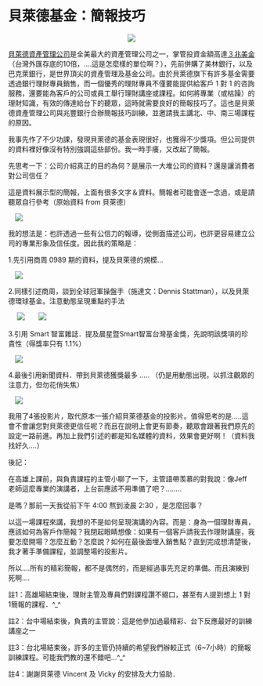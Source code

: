 # 貝萊德基金：簡報技巧 

<div style="clear: both; text-align: center;"></div>
<div style="clear: both; text-align: center;"><a href="http://1.bp.blogspot.com/-8Gskbo4FGI8/VhRZSToCJnI/AAAAAAAANQs/UkRtgPUwm4U/s1600/image_thumb_8.png" style="margin-left: 1em; margin-right: 1em;"><img border="0" src="http://1.bp.blogspot.com/-8Gskbo4FGI8/VhRZSToCJnI/AAAAAAAANQs/UkRtgPUwm4U/s1600/image_thumb_8.png"/></a></div>
<p><a href="http://www.blackrock.com.tw/index.htm">貝萊德資產管理公司</a>是全美最大的資產管理公司之一，掌管投資金額高達<a href="http://zh.wikipedia.org/zh-tw/%E8%B2%9D%E8%90%8A%E5%BE%B7">３兆美金</a>（台灣外匯存底的10倍，….這是怎麼樣的單位啊？），先前併購了美林銀行，以及巴克萊銀行，是世界頂尖的資產管理及基金公司。由於貝萊德旗下有許多基金需要透過銀行理財專員銷售，而一個優秀的理財專員不僅要能提供給客戶 1 對 1 的咨詢服務，還要能為客戶的公司或員工舉行理財講座或課程。如何將專業（或枯躁）的理財知識，有效的傳達給台下的聽眾，這時就需要良好的簡報技巧了。這也是貝萊德資產管理公司與兆豐銀行合辦簡報技巧訓練，並邀請我主講北、中、南三場課程的原因。<a name="more"></a></p>
<p>我事先作了不少功課，發現貝萊德的基金表現很好，也獲得不少獎項。但公司提供的資料裡好像沒有特別強調這些部份。我一時手癢，又改起了簡報。</p>
<p>先思考一下：公司介紹真正的目的為何？是展示一大堆公司的資料？還是讓消費者對公司信任？</p>
<p>這是資料展示型的簡報，上面有很多文字＆資料。簡報者可能會逐一念過，或是請聽眾自行參考（原始資料 from 貝萊德）</p>
<p><a href="http://4.bp.blogspot.com/-_NPIrOF-O3E/VhRZRagsuCI/AAAAAAAANQY/CCEv_kHhnPo/s1600/image_thumb.png" style="margin-left: 1em; margin-right: 1em; text-align: center;"><img border="0" src="http://4.bp.blogspot.com/-_NPIrOF-O3E/VhRZRagsuCI/AAAAAAAANQY/CCEv_kHhnPo/s1600/image_thumb.png"/></a></p>
<p>我的想法是：也許透過一些有公信力的報導，從側面描述公司，也許更容易建立公司的專業形象及信任度。因此我的策略是：</p>
<p>1.先引用商周 0989 期的資料，提及貝萊德的規模…</p>
<p><a href="http://2.bp.blogspot.com/-gLNqaGcgsMM/VhRZTLCj4NI/AAAAAAAANRA/1LTTc14UaF4/s1600/image_thumb_9.png" style="margin-left: 1em; margin-right: 1em; text-align: center;"><img border="0" src="http://2.bp.blogspot.com/-gLNqaGcgsMM/VhRZTLCj4NI/AAAAAAAANRA/1LTTc14UaF4/s1600/image_thumb_9.png"/></a></p>
<p>2.同樣引述商周，談到全球冠軍操盤手（施達文：Dennis Stattman），以及貝萊德環球基金。注意動態呈現重點的手法</p>
<p> <a href="http://4.bp.blogspot.com/-WM1tiBheGFU/VhRZRRDlVGI/AAAAAAAANQU/I2PuyMUeL10/s1600/image_thumb_4.png" style="margin-left: 1em; margin-right: 1em; text-align: center;"><img border="0" src="http://4.bp.blogspot.com/-WM1tiBheGFU/VhRZRRDlVGI/AAAAAAAANQU/I2PuyMUeL10/s1600/image_thumb_4.png"/></a><a href="http://3.bp.blogspot.com/-QLehiP-eS8c/VhRZRazuBdI/AAAAAAAANQc/GxRD5bXHPGE/s1600/image_thumb_5.png" style="margin-left: 1em; margin-right: 1em; text-align: center;"><img border="0" src="http://3.bp.blogspot.com/-QLehiP-eS8c/VhRZRazuBdI/AAAAAAAANQc/GxRD5bXHPGE/s1600/image_thumb_5.png"/></a></p>
<p>3.引用 Smart 智富雜誌．提及晨星暨Smart智富台灣基金獎，先說明該獎項的珍貴性（得獎率只有 1.1%）</p>
<p><a href="http://1.bp.blogspot.com/-oFSDcsBrRSI/VhRZR554tOI/AAAAAAAANQ0/mGBb0LKnS9o/s1600/image_thumb_6.png" style="margin-left: 1em; margin-right: 1em; text-align: center;"><img border="0" src="http://1.bp.blogspot.com/-oFSDcsBrRSI/VhRZR554tOI/AAAAAAAANQ0/mGBb0LKnS9o/s1600/image_thumb_6.png"/></a></p>
<p>4.最後引用新聞資料．帶到貝萊德獲獎最多 ….. （仍是用動態出現，以抓注觀眾的注意力，但勿花俏失焦）</p>
<p><a href="http://2.bp.blogspot.com/-_GN00i0_73k/VhRZSNkay0I/AAAAAAAANQw/0ys5MMXKsUk/s1600/image_thumb_7.png" style="margin-left: 1em; margin-right: 1em; text-align: center;"><img border="0" src="http://2.bp.blogspot.com/-_GN00i0_73k/VhRZSNkay0I/AAAAAAAANQw/0ys5MMXKsUk/s1600/image_thumb_7.png"/></a></p>
<p>我用了4張投影片，取代原本一張介紹貝萊德基金的投影片。值得思考的是…..這會不會讓您對貝萊德更信任呢？而且在說明上會更有節奏，聽眾會跟著我們原先的設定一路前進。再加上我們引述的都是知名媒體的資料，效果會更好啊！（資料我找好久….）</p>
<p>後記：</p>
<p>在高雄上課前，與負責課程的主管小聊了一下，主管語帶羡慕的對我說：像Jeff 老師這麼專業的演講者，上台前應該不用準備了吧？……..</p>
<p>是嗎？那前一天我從前下午 4:00 熬到淩晨 2:30 ，是怎麼回事？</p>
<p>以這一場課程來講，我想的不是如何呈現演講的內容。而是：身為一個理財專員，應該如何為客戶作簡報？我閉起眼睛想像：如果有一個客戶請我去作理財講座，我要怎麼開場？怎麼互動？怎麼說？如何在最後面埋入銷售點？直到完成想清楚後，我才著手準備課程，並調整場的投影片。</p>
<p>所以….所有的精彩簡報，都不是偶然的，而是經過事先充足的準備。而且演練到死啊….</p>
<p>註1：高雄場結束後，理財主管及專員們對課程讚不絕口，甚至有人提到想上 1 對 1簡報的課程．^_^</p>
<p>註2：台中場結束後，負責的主管說：這是他參加過最精彩、台下反應最好的訓練講座之一</p>
<p>註3：台北場結束後，許多的主管仍持續的希望我們辦較正式（6~7小時）的簡報訓練課程。可能我們教的還不錯吧…^_^</p>
<p>註4：謝謝貝萊德 Vincent 及 Vicky 的安排及大力協助．</p>